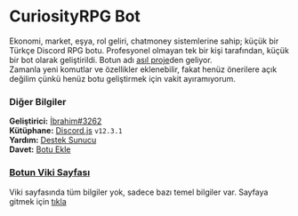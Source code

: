 # CuriosityRPG Bot
Ekonomi, market, eşya, rol geliri, chatmoney sistemlerine sahip; küçük bir Türkçe Discord RPG botu. Profesyonel olmayan tek bir kişi tarafından, küçük bir bot olarak geliştirildi. Botun adı [asıl proje](https://discord-curiosity.glitch.me/)den geliyor.<br>
Zamanla yeni komutlar ve özellikler eklenebilir, fakat henüz önerilere açık değilim çünkü henüz botu geliştirmek için vakit ayıramıyorum.

### Diğer Bilgiler<br>
**Geliştirici:** [İbrahim#3262](https://github.com/ibrahimK1723/)<br>
**Kütüphane:** [Discord.js](https://discord.js.org/#/docs/main/stable/general/welcome) `v12.3.1`<br>
**Yardım:** [Destek Sunucu](https://discord.gg/EE2aDwr)<br>
**Davet:** [Botu Ekle](https://discord.com/api/oauth2/authorize?client_id=592325087382863873&permissions=311496&scope=bot)<br>

### [Botun Viki Sayfası](https://github.com/ibrahimK1723/CuriosityRPG/wiki/Bot-Viki)
Viki sayfasında tüm bilgiler yok, sadece bazı temel bilgiler var. Sayfaya gitmek için [tıkla](https://github.com/ibrahimK1723/CuriosityRPG/wiki/Bot-Viki)
